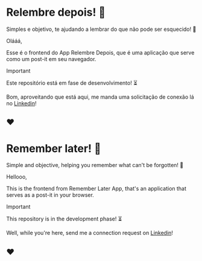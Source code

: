 # Relembre depois! :pencil:

Simples e objetivo, te ajudando a lembrar do que não pode ser esquecido! :no_good:

Olááá,

Esse é o frontend do App Relembre Depois, que é uma aplicação que serve como um post-it em seu navegador.

> [!IMPORTANT]
> Este repositório está em fase de desenvolvimento! :hourglass_flowing_sand:

Bom, aproveitando que está aqui, me manda uma solicitação de conexão lá no [Linkedin](https://www.linkedin.com/in/pamelabadermann/)!

## ♥

# Remember later! :pencil:

Simple and objective, helping you remember what can't be forgotten! :no_good:

Hellooo,

This is the frontend from Remember Later App, that's an application that serves as a post-it in your browser.

> [!IMPORTANT]
> This repository is in the development phase! :hourglass_flowing_sand:

Well, while you're here, send me a connection request on [Linkedin](https://www.linkedin.com/in/pamelabadermann/)!

## ♥
